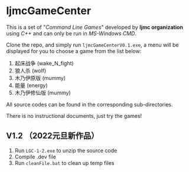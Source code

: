 # ljmcGameCenter  
  
This is a set of "*Command Line Games*" developed by **ljmc organization** using *C++* and can only be run in *MS-Windows CMD*.

Clone the repo, and simply run `ljmcGameCenterV0.1.exe`, a menu will be displayed for you to choose a game from the list below:
1. 起床战争 (wake_N_fight)   
2. 狼人杀 (wolf)   
3. 木乃伊原版 (mummy)  
4. 能量  (energy)   
5. 木乃伊修仙版 (mummy)  
   
All source codes can be found in the corresponding sub-directories.  

There is no instructional documents, just try the games!  

## V1.2 （2022元旦新作品）  

1. Run `LGC-1-2.exe` to unzip the source code  
2. Compile .dev file  
3. Run `cleanFile.bat` to clean up temp files  
